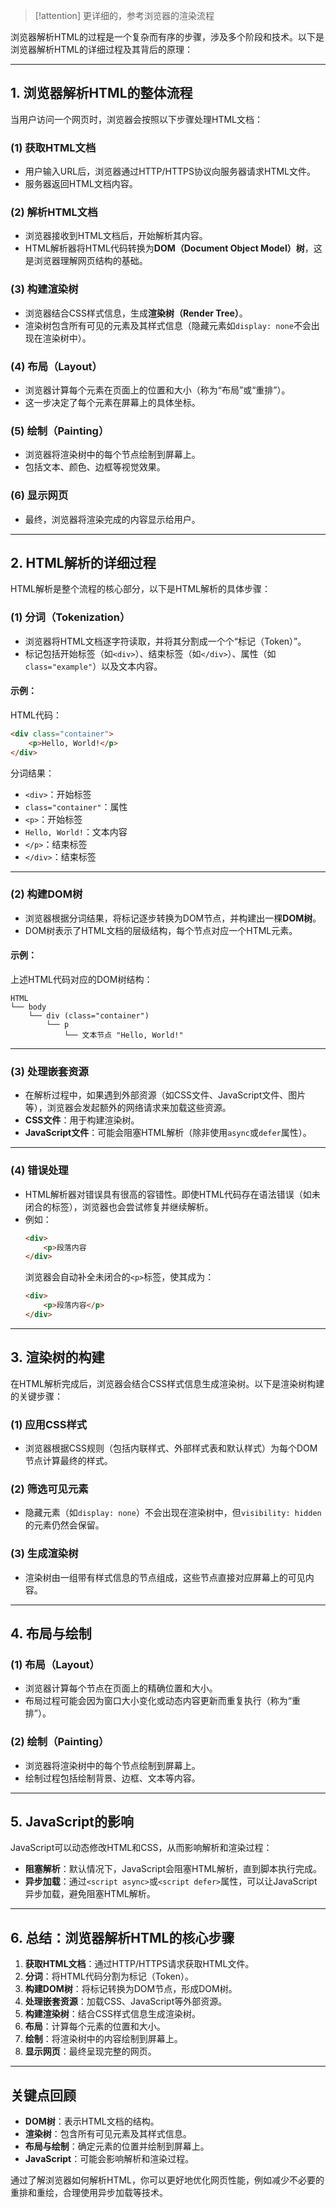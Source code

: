 > [!attention] 
> 更详细的，参考浏览器的渲染流程

浏览器解析HTML的过程是一个复杂而有序的步骤，涉及多个阶段和技术。以下是浏览器解析HTML的详细过程及其背后的原理：

---

## **1. 浏览器解析HTML的整体流程**

当用户访问一个网页时，浏览器会按照以下步骤处理HTML文档：

### **(1) 获取HTML文档**
- 用户输入URL后，浏览器通过HTTP/HTTPS协议向服务器请求HTML文件。
- 服务器返回HTML文档内容。

### **(2) 解析HTML文档**
- 浏览器接收到HTML文档后，开始解析其内容。
- HTML解析器将HTML代码转换为**DOM（Document Object Model）树**，这是浏览器理解网页结构的基础。

### **(3) 构建渲染树**
- 浏览器结合CSS样式信息，生成**渲染树（Render Tree）**。
- 渲染树包含所有可见的元素及其样式信息（隐藏元素如`display: none`不会出现在渲染树中）。

### **(4) 布局（Layout）**
- 浏览器计算每个元素在页面上的位置和大小（称为“布局”或“重排”）。
- 这一步决定了每个元素在屏幕上的具体坐标。

### **(5) 绘制（Painting）**
- 浏览器将渲染树中的每个节点绘制到屏幕上。
- 包括文本、颜色、边框等视觉效果。

### **(6) 显示网页**
- 最终，浏览器将渲染完成的内容显示给用户。

---

## **2. HTML解析的详细过程**

HTML解析是整个流程的核心部分，以下是HTML解析的具体步骤：

### **(1) 分词（Tokenization）**
- 浏览器将HTML文档逐字符读取，并将其分割成一个个“标记（Token）”。
- 标记包括开始标签（如`<div>`）、结束标签（如`</div>`）、属性（如`class="example"`）以及文本内容。

#### 示例：
HTML代码：
```html
<div class="container">
    <p>Hello, World!</p>
</div>
```
分词结果：
- `<div>`：开始标签
- `class="container"`：属性
- `<p>`：开始标签
- `Hello, World!`：文本内容
- `</p>`：结束标签
- `</div>`：结束标签

---

### **(2) 构建DOM树**
- 浏览器根据分词结果，将标记逐步转换为DOM节点，并构建出一棵**DOM树**。
- DOM树表示了HTML文档的层级结构，每个节点对应一个HTML元素。

#### 示例：
上述HTML代码对应的DOM树结构：
```
HTML
└── body
    └── div (class="container")
        └── p
            └── 文本节点 "Hello, World!"
```

---

### **(3) 处理嵌套资源**
- 在解析过程中，如果遇到外部资源（如CSS文件、JavaScript文件、图片等），浏览器会发起额外的网络请求来加载这些资源。
- **CSS文件**：用于构建渲染树。
- **JavaScript文件**：可能会阻塞HTML解析（除非使用`async`或`defer`属性）。

---

### **(4) 错误处理**
- HTML解析器对错误具有很高的容错性。即使HTML代码存在语法错误（如未闭合的标签），浏览器也会尝试修复并继续解析。
- 例如：
  ```html
  <div>
      <p>段落内容
  </div>
  ```
  浏览器会自动补全未闭合的`<p>`标签，使其成为：
  ```html
  <div>
      <p>段落内容</p>
  </div>
  ```

---

## **3. 渲染树的构建**

在HTML解析完成后，浏览器会结合CSS样式信息生成渲染树。以下是渲染树构建的关键步骤：

### **(1) 应用CSS样式**
- 浏览器根据CSS规则（包括内联样式、外部样式表和默认样式）为每个DOM节点计算最终的样式。

### **(2) 筛选可见元素**
- 隐藏元素（如`display: none`）不会出现在渲染树中，但`visibility: hidden`的元素仍然会保留。

### **(3) 生成渲染树**
- 渲染树由一组带有样式信息的节点组成，这些节点直接对应屏幕上的可见内容。

---

## **4. 布局与绘制**

### **(1) 布局（Layout）**
- 浏览器计算每个节点在页面上的精确位置和大小。
- 布局过程可能会因为窗口大小变化或动态内容更新而重复执行（称为“重排”）。

### **(2) 绘制（Painting）**
- 浏览器将渲染树中的每个节点绘制到屏幕上。
- 绘制过程包括绘制背景、边框、文本等内容。

---

## **5. JavaScript的影响**

JavaScript可以动态修改HTML和CSS，从而影响解析和渲染过程：
- **阻塞解析**：默认情况下，JavaScript会阻塞HTML解析，直到脚本执行完成。
- **异步加载**：通过`<script async>`或`<script defer>`属性，可以让JavaScript异步加载，避免阻塞HTML解析。

---

## **6. 总结：浏览器解析HTML的核心步骤**

1. **获取HTML文档**：通过HTTP/HTTPS请求获取HTML文件。
2. **分词**：将HTML代码分割为标记（Token）。
3. **构建DOM树**：将标记转换为DOM节点，形成DOM树。
4. **处理嵌套资源**：加载CSS、JavaScript等外部资源。
5. **构建渲染树**：结合CSS样式信息生成渲染树。
6. **布局**：计算每个元素的位置和大小。
7. **绘制**：将渲染树中的内容绘制到屏幕上。
8. **显示网页**：最终呈现完整的网页。

---

## **关键点回顾**
- **DOM树**：表示HTML文档的结构。
- **渲染树**：包含所有可见元素及其样式信息。
- **布局与绘制**：确定元素的位置并绘制到屏幕上。
- **JavaScript**：可能会影响解析和渲染过程。

通过了解浏览器如何解析HTML，你可以更好地优化网页性能，例如减少不必要的重排和重绘，合理使用异步加载等技术。